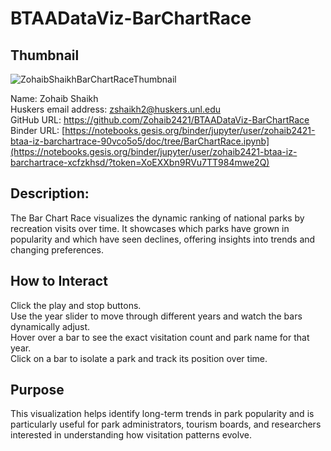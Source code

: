 #  BTAADataViz-BarChartRace
## Thumbnail
![ZohaibShaikhBarChartRaceThumbnail](https://github.com/user-attachments/assets/dac18bb2-d152-47e3-808c-165cce30f082)


Name: Zohaib Shaikh\
Huskers email address: zshaikh2@huskers.unl.edu\
GitHub URL: https://github.com/Zohaib2421/BTAADataViz-BarChartRace \
Binder URL: [https://notebooks.gesis.org/binder/jupyter/user/zohaib2421-btaa-iz-barchartrace-90vco5o5/doc/tree/BarChartRace.ipynb](https://notebooks.gesis.org/binder/jupyter/user/zohaib2421-btaa-iz-barchartrace-xcfzkhsd/?token=XoEXXbn9RVu7TT984mwe2Q)

## Description:
The Bar Chart Race visualizes the dynamic ranking of national parks by recreation visits over time.
It showcases which parks have grown in popularity and which have seen declines, offering insights into trends and changing preferences.

## How to Interact
Click the play and stop buttons.\
Use the year slider to move through different years and watch the bars dynamically adjust.\
Hover over a bar to see the exact visitation count and park name for that year.\
Click on a bar to isolate a park and track its position over time.

## Purpose
This visualization helps identify long-term trends in park popularity and is particularly useful for park administrators, tourism boards, and researchers interested in understanding how visitation patterns evolve.
